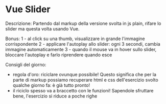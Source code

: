 # Vue Slider
Descrizione:
Partendo dal markup della versione svolta in js plain, rifare lo slider ma questa volta usando Vue.

Bonus:
1 - al click su una thumb, visualizzare in grande l'immagine corrispondente
2 - applicare l'autoplay allo slider: ogni 3 secondi, cambia immagine automaticamente
3 - quando il mouse va in hover sullo slider, bloccare l'autoplay e farlo riprendere quando esce

Consigli del giorno:
- regola d'oro: riciclare ovunque possibile! Questo significa che per la parte di markup possiamo recuperare html e css dell'esercizio svolto qualche giorno fa: è già tutto pronto!
- il riciclo spesso va a braccetto con le funzioni! Sapendole sfruttare bene, l'esercizio si riduce a poche righe